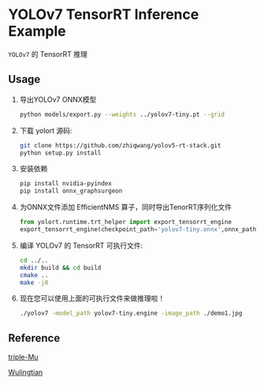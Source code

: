 # YOLOv7 TensorRT Inference Example

`YOLOv7` 的 TensorRT 推理

## Usage

1. 导出YOLOv7 ONNX模型
   ```sh
   python models/export.py --weights ../yolov7-tiny.pt --grid
   ```

2. 下载 yolort 源码:

   ```sh
   git clone https://github.com/zhiqwang/yolov5-rt-stack.git
   python setup.py install 
   ```
4. 安装依赖
   ```sh
   pip install nvidia-pyindex
   pip install onnx_graphsurgeon
   ```

3. 为ONNX文件添加 EfficientNMS 算子，同时导出TenorRT序列化文件 
   ```python
   from yolort.runtime.trt_helper import export_tensorrt_engine
   export_tensorrt_engine(checkpoint_path='yolov7-tiny.onnx',onnx_path='yolov7-tiny-nms.onnx' ,engine_path='yolov7-tiny.engine')
   ```

4. 编译 YOLOv7 的 TensorRT 可执行文件:

   ```sh
   cd ../..
   mkdir build && cd build
   cmake ..
   make -j8
   ```

5. 现在您可以使用上面的可执行文件来做推理啦！

   ```sh
   ./yolov7 -model_path yolov7-tiny.engine -image_path ./demo1.jpg
   ```

## Reference 
[triple-Mu](https://github.com/triple-Mu)

[Wulingtian](https://github.com/Wulingtian)
